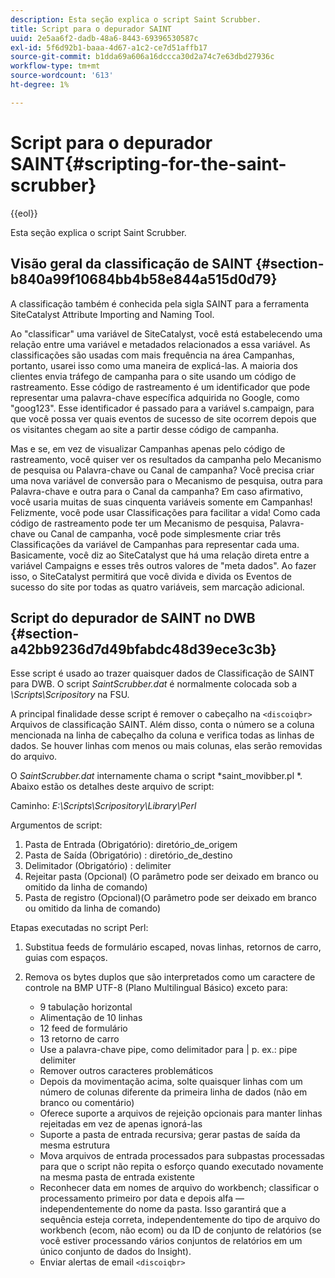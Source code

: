 ```yaml
---
description: Esta seção explica o script Saint Scrubber.
title: Script para o depurador SAINT
uuid: 2e5aa6f2-dadb-48a6-8443-69396530587c
exl-id: 5f6d92b1-baaa-4d67-a1c2-ce7d51affb17
source-git-commit: b1dda69a606a16dccca30d2a74c7e63dbd27936c
workflow-type: tm+mt
source-wordcount: '613'
ht-degree: 1%

---
```


# Script para o depurador SAINT{#scripting-for-the-saint-scrubber}

{{eol}}

Esta seção explica o script Saint Scrubber.

## Visão geral da classificação de SAINT {#section-b840a99f10684bb4b58e844a515d0d79}

A classificação também é conhecida pela sigla SAINT para a ferramenta SiteCatalyst Attribute Importing and Naming Tool.

Ao &quot;classificar&quot; uma variável de SiteCatalyst, você está estabelecendo uma relação entre uma variável e metadados relacionados a essa variável. As classificações são usadas com mais frequência na área Campanhas, portanto, usarei isso como uma maneira de explicá-las. A maioria dos clientes envia tráfego de campanha para o site usando um código de rastreamento. Esse código de rastreamento é um identificador que pode representar uma palavra-chave específica adquirida no Google, como &quot;goog123&quot;. Esse identificador é passado para a variável s.campaign, para que você possa ver quais eventos de sucesso de site ocorrem depois que os visitantes chegam ao site a partir desse código de campanha.

Mas e se, em vez de visualizar Campanhas apenas pelo código de rastreamento, você quiser ver os resultados da campanha pelo Mecanismo de pesquisa ou Palavra-chave ou Canal de campanha? Você precisa criar uma nova variável de conversão para o Mecanismo de pesquisa, outra para Palavra-chave e outra para o Canal da campanha? Em caso afirmativo, você usaria muitas de suas cinquenta variáveis somente em Campanhas! Felizmente, você pode usar Classificações para facilitar a vida! Como cada código de rastreamento pode ter um Mecanismo de pesquisa, Palavra-chave ou Canal de campanha, você pode simplesmente criar três Classificações da variável de Campanhas para representar cada uma. Basicamente, você diz ao SiteCatalyst que há uma relação direta entre a variável Campaigns e esses três outros valores de &quot;meta dados&quot;. Ao fazer isso, o SiteCatalyst permitirá que você divida e divida os Eventos de sucesso do site por todas as quatro variáveis, sem marcação adicional.

## Script do depurador de SAINT no DWB {#section-a42bb9236d7d49bfabdc48d39ece3c3b}

Esse script é usado ao trazer quaisquer dados de Classificação de SAINT para DWB. O script *SaintScrubber.dat* é normalmente colocada sob a *\Scripts\Scripository* na FSU.

A principal finalidade desse script é remover o cabeçalho na `<discoiqbr>` Arquivos de classificação SAINT. Além disso, conta o número se a coluna mencionada na linha de cabeçalho da coluna e verifica todas as linhas de dados. Se houver linhas com menos ou mais colunas, elas serão removidas do arquivo.

O *SaintScrubber.dat* internamente chama o script *saint_movibber.pl *. Abaixo estão os detalhes deste arquivo de script:

Caminho: *E:\Scripts\Scripository\Library\Perl*

Argumentos de script:

1. Pasta de Entrada (Obrigatório): diretório_de_origem
1. Pasta de Saída (Obrigatório) : diretório_de_destino
1. Delimitador (Obrigatório) : delimiter
1. Rejeitar pasta (Opcional) (O parâmetro pode ser deixado em branco ou omitido da linha de comando)
1. Pasta de registro (Opcional)(O parâmetro pode ser deixado em branco ou omitido da linha de comando)

Etapas executadas no script Perl:

1. Substitua feeds de formulário escaped, novas linhas, retornos de carro, guias com espaços.
1. Remova os bytes duplos que são interpretados como um caractere de controle na BMP UTF-8 (Plano Multilingual Básico) exceto para:

   * 9 tabulação horizontal
   * Alimentação de 10 linhas
   * 12 feed de formulário
   * 13 retorno de carro
   * Use a palavra-chave pipe, como delimitador para | p. ex.: pipe delimiter
   * Remover outros caracteres problemáticos
   * Depois da movimentação acima, solte quaisquer linhas com um número de colunas diferente da primeira linha de dados (não em branco ou comentário)
   * Oferece suporte a arquivos de rejeição opcionais para manter linhas rejeitadas em vez de apenas ignorá-las
   * Suporte a pasta de entrada recursiva; gerar pastas de saída da mesma estrutura
   * Mova arquivos de entrada processados para subpastas processadas para que o script não repita o esforço quando executado novamente na mesma pasta de entrada existente
   * Reconhecer data em nomes de arquivo do workbench; classificar o processamento primeiro por data e depois alfa — independentemente do nome da pasta. Isso garantirá que a sequência esteja correta, independentemente do tipo de arquivo do workbench (ecom, não ecom) ou da ID de conjunto de relatórios (se você estiver processando vários conjuntos de relatórios em um único conjunto de dados do Insight).
   * Enviar alertas de email `<discoiqbr>`
